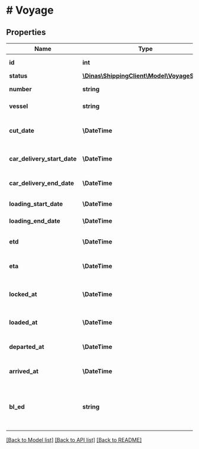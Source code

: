 # # Voyage

## Properties

Name | Type | Description | Notes
------------ | ------------- | ------------- | -------------
**id** | **int** | Voyage ID | [optional] [readonly]
**status** | [**\Dinas\ShippingClient\Model\VoyageStatus**](VoyageStatus.md) |  | [optional]
**number** | **string** | Voyage number | [optional] [readonly]
**vessel** | **string** | Vessel name | [optional] [readonly]
**cut_date** | **\DateTime** | Date when document acceptance stops | [optional] [readonly]
**car_delivery_start_date** | **\DateTime** | Car delivery start date | [optional] [readonly]
**car_delivery_end_date** | **\DateTime** | Car delivery end date | [optional] [readonly]
**loading_start_date** | **\DateTime** | Loading start date | [optional] [readonly]
**loading_end_date** | **\DateTime** | Loading end date | [optional] [readonly]
**etd** | **\DateTime** | Estimated time of departure | [optional] [readonly]
**eta** | **\DateTime** | Estimated time of arrival | [optional] [readonly]
**locked_at** | **\DateTime** | Date when voyage was locked for booking | [optional] [readonly]
**loaded_at** | **\DateTime** | Date when loading completed | [optional] [readonly]
**departed_at** | **\DateTime** | Date when vessel departed | [optional] [readonly]
**arrived_at** | **\DateTime** | Date when vessel arrived | [optional] [readonly]
**bl_ed** | **string** | Bill of lading and export declaration document URL | [optional] [readonly]

[[Back to Model list]](../../README.md#models) [[Back to API list]](../../README.md#endpoints) [[Back to README]](../../README.md)
